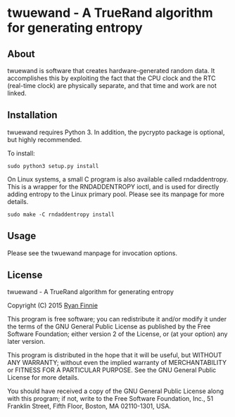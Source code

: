 # twuewand - A TrueRand algorithm for generating entropy

## About

twuewand is software that creates hardware-generated random data.
It accomplishes this by exploiting the fact that the CPU clock and the RTC (real-time clock) are physically separate, and that time and work are not linked.

## Installation

twuewand requires Python 3.
In addition, the pycrypto package is optional, but highly recommended.

To install:

    sudo python3 setup.py install

On Linux systems, a small C program is also available called rndaddentropy.
This is a wrapper for the RNDADDENTROPY ioctl, and is used for directly adding entropy to the Linux primary pool.
Please see its manpage for more details.

    sudo make -C rndaddentropy install

## Usage

Please see the twuewand manpage for invocation options.

## License

twuewand - A TrueRand algorithm for generating entropy

Copyright (C) 2015 [Ryan Finnie](http://www.finnie.org/)

This program is free software; you can redistribute it and/or
modify it under the terms of the GNU General Public License
as published by the Free Software Foundation; either version 2
of the License, or (at your option) any later version.

This program is distributed in the hope that it will be useful,
but WITHOUT ANY WARRANTY; without even the implied warranty of
MERCHANTABILITY or FITNESS FOR A PARTICULAR PURPOSE.  See the
GNU General Public License for more details.

You should have received a copy of the GNU General Public License
along with this program; if not, write to the Free Software
Foundation, Inc., 51 Franklin Street, Fifth Floor, Boston, MA
02110-1301, USA.
